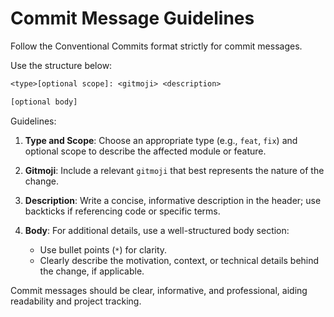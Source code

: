 # Commit Message Guidelines

Follow the Conventional Commits format strictly for commit messages.

Use the structure below:

```txt
<type>[optional scope]: <gitmoji> <description>

[optional body]
```

Guidelines:

1. **Type and Scope**: Choose an appropriate type (e.g., `feat`, `fix`) and optional scope to describe the affected module or feature.

2. **Gitmoji**: Include a relevant `gitmoji` that best represents the nature of the change.

3. **Description**: Write a concise, informative description in the header; use backticks if referencing code or specific terms.

4. **Body**: For additional details, use a well-structured body section:
    * Use bullet points (`*`) for clarity.
    * Clearly describe the motivation, context, or technical details behind the change, if applicable.

Commit messages should be clear, informative, and professional, aiding readability and project tracking.
